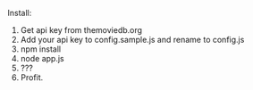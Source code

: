 Install:

1. Get api key from themoviedb.org
2. Add your api key to config.sample.js and rename to config.js
3. npm install
4. node app.js
5. ???
6. Profit.

